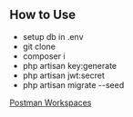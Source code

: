## How to Use

* setup db in .env
* git clone
* composer i
* php artisan key:generate
* php artisan jwt:secret
* php artisan migrate --seed

[Postman Workspaces](https://www.postman.com/simam29/workspace/shop-dst)
